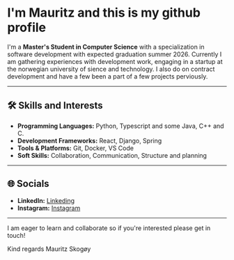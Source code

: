 
# I'm Mauritz and this is my github profile

I'm a **Master's Student in Computer Science** with a specialization in software development with expected graduation summer 2026. 
Currently I am gathering experiences with development work, engaging in a startup at the norwegian university of sience and technology. 
I also do on contract development and have a few been a part of a few projects perviously.

---

## 🛠️ Skills and Interests  
- **Programming Languages:** Python, Typescript and some Java, C++ and C.
- **Development Frameworks:** React, Django, Spring
- **Tools & Platforms:** Git, Docker, VS Code  
- **Soft Skills:** Collaboration, Communication, Structure and planning  

---

## 🌐 Socials 
- **LinkedIn:** [Linkeding](https://linkedin.com/in/mauritz-hardersen-skogøy)  
- **Instagram:** [Instagram](https://instagram.com/Mauritz_skogoey)  
---

I am eager to learn and collaborate so if you're interested please get in touch!

Kind regards
Mauritz Skogøy
<!---
Mauritzskog/Mauritzskog is a ✨ special ✨ repository because its `README.md` (this file) appears on your GitHub profile.
You can click the Preview link to take a look at your changes.
--->
